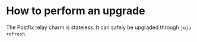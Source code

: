 # How to perform an upgrade

The Postfix relay charm is stateless. It can safely be upgraded through `juju refresh`.
